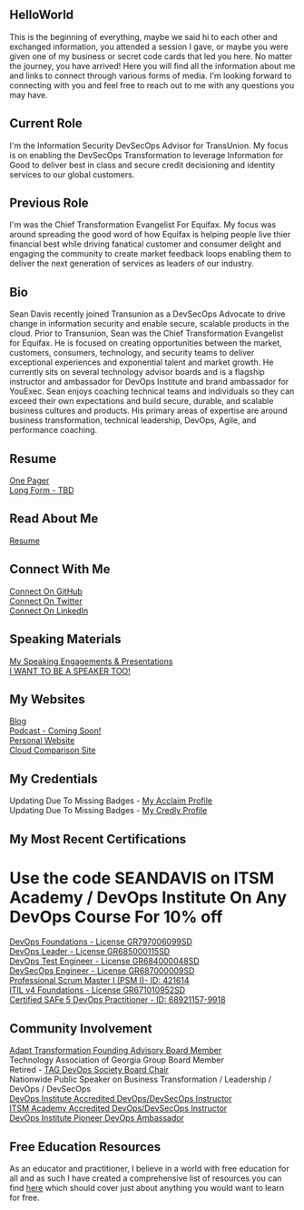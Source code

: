 ## HelloWorld
This is the beginning of everything, maybe we said hi to each other and exchanged information, you attended a session I gave, or maybe you were given one of my business or secret code cards that led you here. No matter the journey, you have arrived! Here you will find all the information about me and links to connect through various forms of media. I'm looking forward to connecting with you and feel free to reach out to me with any questions you may have. 

## Current Role
I'm the Information Security DevSecOps Advisor for TransUnion. My focus is on enabling the DevSecOps Transformation to leverage Information for Good to deliver best in class and secure credit decisioning and identity services to our global customers.

## Previous Role
I'm was the Chief Transformation Evangelist For Equifax. My focus was around spreading the good word of how Equifax is helping people live thier financial best while driving fanatical customer and consumer delight and engaging the community to create market feedback loops enabling them to deliver the next generation of services as leaders of our industry. <br>

## Bio
Sean Davis recently joined Transunion as a DevSecOps Advocate to drive change in information security and enable secure, scalable products in the cloud. Prior to Transunion, Sean was the Chief Transformation Evangelist for Equifax. He is focused on creating opportunities between the market, customers, consumers, technology, and security teams to deliver exceptional experiences and exponential talent and market growth. He currently sits on several technology advisor boards and is a flagship instructor and ambassador for DevOps Institute and brand ambassador for YouExec. Sean enjoys coaching technical teams and individuals so they can exceed their own expectations and build secure, durable, and scalable business cultures and products. His primary areas of expertise are around business transformation, technical leadership, DevOps, Agile, and performance coaching.

## Resume
[One Pager](https://github.com/imseandavis/HelloWorld/blob/master/Your_New_Employee.pdf) <br>
[Long Form - TBD]()

## Read About Me
[Resume](https://github.com/imseandavis/HelloWorld/blob/master/Your_New_Employee.pdf) <br>

## Connect With Me
[Connect On GitHub](http://github.com/imseandavis) <br>
[Connect On Twitter](http://twitter.com/seanasaservice) <br>
[Connect On LinkedIn](http://linkedin.com/in/imseandavis) <br>

## Speaking Materials
[My Speaking Engagements & Presentations](http://github.com/imseandavis/presentations) <br>
[I WANT TO BE A SPEAKER TOO!](https://github.com/imseandavis/Presentations/tree/master/Speaker)

## My Websites
[Blog](http://imseandavis.com/blog) <br>
[Podcast - Coming Soon!](#) <br>
[Personal Website](http://imseandavis.com) <br>
[Cloud Comparison Site](http://cloudcomparison.seanasaservice.com/) 

## My Credentials
Updating Due To Missing Badges - [My Acclaim Profile](https://www.scaledagile.com/certification/courses/safe-devops/) <br>
Updating Due To Missing Badges - [My Credly Profile](https://credly.com/u/imseandavis)

## My Most Recent Certifications
# Use the code SEANDAVIS on ITSM Academy / DevOps Institute On Any DevOps Course For 10% off <br>
[DevOps Foundations - License GR797006099SD](https://www.itsmacademy.com/dofnd/) <br>
[DevOps Leader - License GR685000115SD](https://www.itsmacademy.com/dol/) <br>
[DevOps Test Engineer - License GR684000048SD](https://www.itsmacademy.com/dte/) <br>
[DevSecOps Engineer - License GR687000009SD](http://itsm.com/dsoe/) <br>
[Professional Scrum Master I (PSM I)- ID: 421614](https://www.scrum.org/user/421614) <br>
[ITIL v4 Foundations - License GR671010952SD](https://www.itsmacademy.com/itil4fnd/) <br>
[Certified SAFe 5 DevOps Practitioner - ID: 68921157-9918](https://www.scaledagile.com/certification/courses/safe-devops/)

## Community Involvement
[Adapt Transformation Founding Advisory Board Member](http://www.adapttransformation.com/adapt-model-community-board-of-advisors/) <br>
Technology Association of Georgia Group Board Member <br>
Retired - [TAG DevOps Society Board Chair](https://www.tagonline.org/societies/devops/) <br>
Nationwide Public Speaker on Business Transformation / Leadership / DevOps / DevSecOps <br>
[DevOps Institute Accredited DevOps/DevSecOps Instructor](https://devopsinstitute.com/certifications/) <br>
[ITSM Academy Accredited DevOps/DevSecOps Instructor](https://www.itsmacademy.com/devopscampus) <br>
[DevOps Institute Pioneer DevOps Ambassador](https://devopsinstitute.com/about-us/ambassadors/)

## Free Education Resources
As an educator and practitioner, I believe in a world with free education for all and as such I have created a comprehensive list of resources you can find [here](https://github.com/imseandavis/HelloWorld/blob/master/EDUCATION.md) which should cover just about anything you would want to learn for free.
